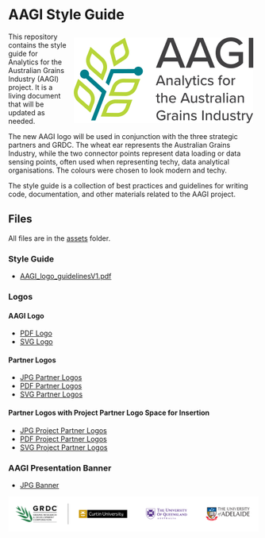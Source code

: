 # AAGI Style Guide

<img src="assets/aagi-logo.svg" align="right" style="margin:10px" alt="Analytics for the Australian Grains Industry Logo, a stylised wheat ear that represents the Australian Grains Industry, while the two connector points represent data loading or data sensing points, often used when representing techy, data analytical organisations." />

This repository contains the style guide for Analytics for the Australian Grains Industry (AAGI) project.
It is a living document that will be updated as needed.

The new AAGI logo will be used in conjunction with the three strategic partners and GRDC.
The wheat ear represents the Australian Grains Industry, while the two connector points represent data loading or data sensing points, often used when representing techy, data analytical organisations.
The colours were chosen to look modern and techy.

The style guide is a collection of best practices and guidelines for writing code, documentation, and other materials related to the AAGI project.

## Files

All files are in the [assets](assets) folder.

### Style Guide

- [AAGI_logo_guidelinesV1.pdf](assets/AAGI_logo_guidelinesV1.pdf)

### Logos

#### AAGI Logo

- [PDF Logo](assets/aagi-logo.pdf)
- [SVG Logo](assets/aagi-logo.svg)

#### Partner Logos

- [JPG Partner Logos](assets/Partners.jpg)
- [PDF Partner Logos](assets/Partners.pdf)
- [SVG Partner Logos](assets/Partners.svg)

#### Partner Logos with Project Partner Logo Space for Insertion

- [JPG Project Partner Logos](assets/project_partner.jpg)
- [PDF Project Partner Logos](assets/project_partner.pdf)
- [SVG Project Partner Logos](assets/project_partner.svg)

### AAGI Presentation Banner

- [JPG Banner](assets/AAGI_pres_banner.jpg)

!["AAGI Partner Logos for GRDC, Curtin University, The University of Queensland and University of Adelaide"](assets/Partners.svg)
